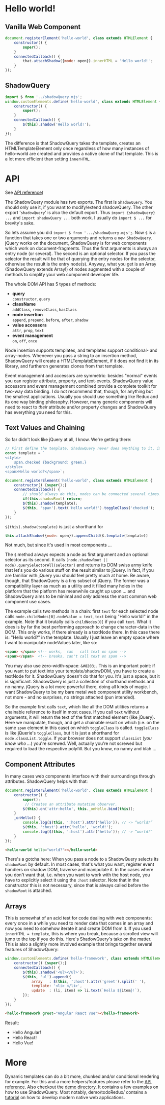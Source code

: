 # Hello world!

## Vanilla Web Component
```js
document.registerElement('hello-world', class extends HTMLElement {
	constructor() {
		super();
	}
	connectedCallback() {
		that.attachShadow({mode: open}).innerHTML = 'Hello world!';
	}
});
```
## ShadowQuery
```js
import $ from '../shadowQuery.mjs';
window.customElements.define('hello-world', class extends HTMLElement {
	constructor() {
		super();
	}
	connectedCallback() {
		$(this).shadow('Hello world!');
	}
});
```

The difference is that ShadowQuery takes the template, creates an HTMLTemplateElement only once regardless of how many instances of hello-world are created and provides a native clone of that template. This is a lot more efficient than setting `innerHTML`.

# API

See [API reference](https://github.com/schrotie/shadow-query/tree/master/documentation/api))

The ShadowQuery module has two exports. The first is `ShadowQuery`. You should only use it, if you want to modify/extend shadowQuery. The other export '`shadowQuery`' is also the default export. Thus `import {shadowQuery} ...` and `import shadowQuery ...` both work. I usually do `import $ ...` for brevity's sake.

So lets assume you did `import $ from '.../shadowQuery.mjs';`. Now `$` is a function that takes one or two arguments and returns a `new ShadowQuery`.
jQuery works on the document, ShadowQuery is for web components which work on document-fragments. Thus the first arguments is always an entry node (or several). The second is an optional selector. If you pass the selector the result will be that of querying the entry nodes for the selector, otherwise the result is the entry node(s). Anyway, what you get is an Array (ShadowQuery extends Array!) of nodes augmented with a couple of methods to simplify your web component developer life.

The whole DOM API has 5 types of methods:
* __query__  
`constructor`, `query`
* __className__  
`addClass`, `removeClass`, `hasClass`
* __node insertion__  
`append`, `prepend`, `before`, `after`, `shadow`
* __value accessors__  
`attr`, `prop`, `text`
* __event management__  
`on`, `off`, `once`

Node insertion supports templates, and templates support conditional- and array-nodes. Whenever you pass a string to an insertion method, ShadowQuery will create a HTMLTemplateElement, if it does not find it in its library, and furtheron generates clones from that template.

Event management and accessors are symmetric: besides "normal" events you can register attribute, property, and text-events. ShadowQuery value accessors and event management combined provide a complete toolkit for two-way data binding. I do not recommend that, though, for anything but the smallest applications. Usually you should use something like Redux and its one way binding philosophy. However, many generic components will need to react to _their_ attribute and/or property changes and ShadowQuery has everything you need for this.

## Text Values and Chaining

So far didn't look like jQuery at all, I know. We're getting there:

```js
// First define the template. ShadowQuery never does anything to it, it's all vanilla:
const template = `
<style>
	span.checked {background: green;}
</style>
<span>Hello world?</span>`;

document.registerElement('hello-world', class extends HTMLElement {
	constructor() {super();}
	connectedCallback() {
		// should always do this, nodes can be connected several times!
		if(this.shadowRoot) return;
		$(this).shadow(template);
		$(this, 'span').text('Hello world!').toggleClass('checked');
	}
});
```

`$(this).shadow(template)` is just a shorthand for
```js
this.attachShadow({mode: open}).appendChild($.template(template))
```
Not much, but since it's used in most components ...

The `$` method always expects a node as first argument and an optional selector as its second. It calls `(node.shadowRoot || node).querySelectorAll(selector)` and returns its DOM swiss army knife that let's you do various stuff on the result similar to jQuery. In fact, if you are familiar with jQuery you should feel pretty much at home. Be aware, though, that ShadowQuery is a tiny subset of jQuery. The former was a compatibility layer as much as a utility and it filled many holes in the platform that the platform has meanwhile caught up upon ... and ShadowQuery aims to be minimal and _only_ address the most common web component use cases.

The example calls two methods in a chain: first `text` for each selected node calls `node.childNodes[0].nodeValue = text`, `text` being "Hello world!" in the example. Note that it brutally calls `childNodes[0]` if you call `text`. What it does is by far the best performing approach to change character-data in the DOM. This only works, if there already is a textNode there. In this case there is: "Hello world?" in the template. Usually I just leave an empty space where I want to manipulate nodeValues later, like so:

```html
<span> </span> <!-- works,  can   call text on span -->
<span></span>  <!-- breaks, can't call text on span -->
```

You may also use zero-width-space: `&#8203;`. This is an important point: if you want to put text into your template/shadowDOM, you have to create a textNode for it. ShadowQuery doesn't do that for you. It's just a space, but it is significant. ShadowQuery is just a collection of shorthand methods and no nanny. jQuery is a lot more powerful there, doing all kinds of magic. I want ShadowQuery to be my bare metal web component utility workbench, not more - and no surprises, no strings attached (pun intended).

So the example first calls `text`, which like all the DOM utilities returns a chainable reference to itself in most cases. If you call `text` without arguments, it will return the text of the first matched element (like jQuery). Here we manipulate, though, and get a chainable result on which (i.e. on the same `span` element in this case) on which `toggleClass` is called. `toggleClass` is like jQuerie's `toggleClass`, but it is just a shorthand for `node.classList.toggle`. If your browser does not support `classList` (_you know who ..._) you're screwed. Well, actually you're not screwed but required to load the respective polyfill. But you know, no nanny and blah ...


## Component Attributes

In many cases web components interface with their surroundings through attributes. ShadowQuery helps with that:

```js
document.registerElement('hello-world', class extends HTMLElement {
	constructor() {
		super();
		 // Creates an attribute mutation observer.
		$(this).on('attr:hello', this._onHello.bind(this));
	}
	_onHello() {
		console.log($(this, ':host').attr('hello')); // -> “world?”
		$(this, ':host').attr('hello', 'world!');
		console.log($(this, ':host').attr('hello')); // -> “world!”
	}
});
```
```html
<hello-world hello="world?"></hello-world>
```
There's a gotcha here: When you pass a node to `$` ShadowQuery selects its `shadowRoot` by default. In most cases, that's what you want, register event handlers on shadow DOM, traverse and manipulate it. In the cases where you don't want that, i.e. when you want to work with the host node, you have to explicitly select it using the `:host` selector. Note that in the constructor this is not necessary, since that is always called before the `shadowRoot` is attached.


## Arrays

This is somewhat of an acid test for code dealing with web components: every once in a while you need to render data that comes in an array and now you need to somehow iterate it and create DOM from it. If you used `innerHTML = template`, this is where you break, because a scrolled view will jump to the top if you do this. Here's ShadowQuery's take on the matter. This is also a slightly more involved example that brings together several features of ShadowQuery:
```js
window.customElements.define('hello-framework', class extends HTMLElement {
	constructor() {super();}
	connectedCallback() {
		$(this).shadow('<ul></ul>');
		$(this, 'ul').append({
			array   : $(this, ':host').attr('greet').split(' '),
			template: '<li> </li>',
			update  : (li, item) => li.text(`Hello ${item}!`),
		});
	}
});
```
```html
<hello-framework greet="Angular React Vue"></hello-framework>
```
Result:
- Hello Angular!
- Hello React!
- Hello Vue!

# More

Dynamic templates can do a bit more, chunked and/or conditional rendering for example. For this and a more helpers/features please refer to the [API reference](https://github.com/schrotie/shadow-query/tree/master/documentation/api).
Also checkout the [demo directory](https://github.com/schrotie/shadow-query/tree/master/demo). It contains a few examples on how to use ShadowQuery. Most notably, demo/todoRedux/ contains a [tutorial](https://blog.roggendorf.pro/2018/11/19/native-web-application-tutorial/) on how to develop modern native web applications.
